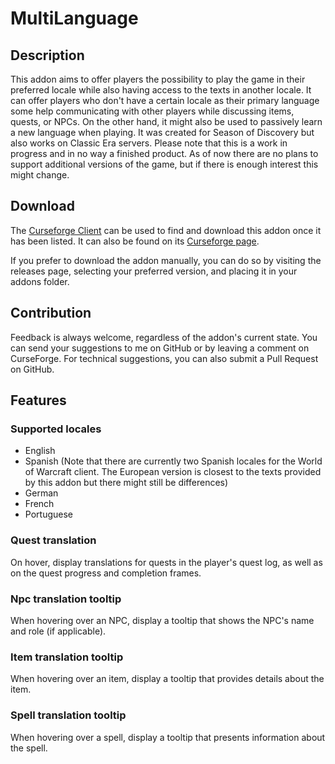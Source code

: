 # MultiLanguage

## Description
This addon aims to offer players the possibility to play the game in their preferred locale while also having access to the texts in another locale. It can offer players who don't have a certain locale as their primary language some help communicating with other players while discussing items, quests, or NPCs. On the other hand, it might also be used to passively learn a new language when playing. It was created for Season of Discovery but also works on Classic Era servers. Please note that this is a work in progress and in no way a finished product. As of now there are no plans to support additional versions of the game, but if there is enough interest this might change.

## Download
The [Curseforge Client](https://curseforge.overwolf.com/) can be used to find and download this addon once it has been listed. It can also be found on its [Curseforge page](https://www.curseforge.com/wow/addons/multilanguage).

If you prefer to download the addon manually, you can do so by visiting the releases page, selecting your preferred version, and placing it in your addons folder.

## Contribution
Feedback is always welcome, regardless of the addon's current state. You can send your suggestions to me on GitHub or by leaving a comment on CurseForge. For technical suggestions, you can also submit a Pull Request on GitHub.

## Features

### Supported locales
- English
- Spanish (Note that there are currently two Spanish locales for the World of Warcraft client. The European version is closest to the texts provided by this addon but there might still be differences)
- German
- French
- Portuguese

### Quest translation
On hover, display translations for quests in the player's quest log, as well as on the quest progress and completion frames.

### Npc translation tooltip
When hovering over an NPC, display a tooltip that shows the NPC's name and role (if applicable).

### Item translation tooltip
When hovering over an item, display a tooltip that provides details about the item.

### Spell translation tooltip
When hovering over a spell, display a tooltip that presents information about the spell.
